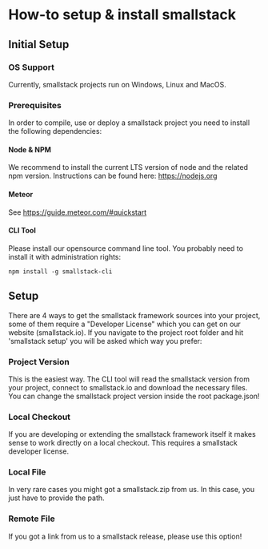 # How-to setup & install smallstack

## Initial Setup

### OS Support
Currently, smallstack projects run on Windows, Linux and MacOS. 

### Prerequisites
In order to compile, use or deploy a smallstack project you need to install the following dependencies:

#### Node & NPM
We recommend to install the current LTS version of node and the related npm version. Instructions can be found here: https://nodejs.org

#### Meteor 
See https://guide.meteor.com/#quickstart

#### CLI Tool
Please install our opensource command line tool. You probably need to install it with administration rights:
```
npm install -g smallstack-cli
```


## Setup
There are 4 ways to get the smallstack framework sources into your project, some of them require a "Developer License" which you can get on our website (smallstack.io). If you navigate to the project root folder and hit 'smallstack setup' you will be asked which way you prefer:

### Project Version
This is the easiest way. The CLI tool will read the smallstack version from your project, connect to smallstack.io and download the necessary files. You can change the smallstack project version inside the root package.json!

### Local Checkout
If you are developing or extending the smallstack framework itself it makes sense to work directly on a local checkout. This requires a smallstack developer license.

### Local File
In very rare cases you might got a smallstack.zip from us. In this case, you just have to provide the path.

### Remote File
If you got a link from us to a smallstack release, please use this option!
